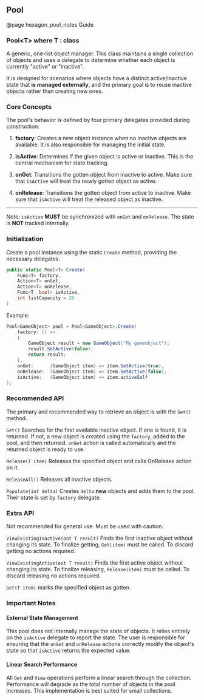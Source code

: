 ## Pool

@page hexagon_pool_notes Guide

### Pool\<T> where T : class

A generic, one-list object manager. This class maintains a single collection of objects and uses a delegate to determine whether each object is currently "active" or "inactive".

It is designed for scenarios where objects have a distinct active/inactive state that **is managed externally**, and the primary goal is to reuse inactive objects rather than creating new ones.

### Core Concepts

The pool's behavior is defined by four primary delegates provided during construction:

1. **factory**: Creates a new object instance when no inactive objects are available. It is also responsible for managing the initial state.

2. **isActive**: Determines if the given object is active or inactive. This is the central mechanism for state tracking.

3. **onGet**: Transitions the gotten object from inactive to active. Make sure that `isActive` will treat the newly gotten object as active.

4. **onRelease**: Transitions the gotten object from active to inactive. Make sure that `isActive` will treat the released object as inactive.

---

Note: `isActive` **MUST** be synchronized with `onGet` and `onRelease`. The state is **NOT** tracked internally.

### Initialization

Create a pool instance using the static `Create` method, providing the necessary delegates.

```cs
public static Pool<T> Create(
    Func<T> factory,
    Action<T> onGet, 
    Action<T> onRelease,
    Func<T, bool> isActive,
    int listCapacity = 20
)
```

Example:
```cs
Pool<GameObject> pool = Pool<GameObject>.Create(
    factory: () =>
    {
        GameObject result = new GameObject("My gameobject");
        result.SetActive(false);
        return result;
    },
    onGet:      (GameObject item) => item.SetActive(true),
    onRelease:  (GameObject item) => item.SetActive(false),
    isActive:   (GameObject item) => item.activeSelf
);
```

### Recommended API
The primary and recommended way to retrieve an object is with the `Get()` method.

`Get()` Searches for the first available inactive object. If one is found, it is returned. If not, a new object is created using the `factory`, added to the pool, and then returned. `onGet` action is called automatically and the returned object is ready to use.

`Release(T item)` Releases the specified object and calls OnRelease action on it.

`ReleaseAll()` Releases all inactive objects.

`Populate(int delta)` Creates `delta` **new** objects and adds them to the pool. Their state is set by `factory` delegate.

### Extra API

Not recommended for general use. Must be used with caution.

`ViewExistingInactive(out T result)` Finds the first inactive object without changing its state. To finalize getting, `Get(item)` must be called. To discard getting no actions required.

`ViewExistingActive(out T result)` Finds the first active object without changing its state. To finalize releasing, `Release(item)` must be called. To discard releasing no actions required.

`Get(T item)` marks the specified object as gotten.

### Important Notes

#### External State Management

This pool does not internally manage the state of objects. It relies entirely on the `isActive` delegate to report the state. The user is responsible for ensuring that the `onGet` and `onRelease` actions correctly modify the object's state so that `isActive` returns the expected value.

#### Linear Search Performance

All `Get` and `View` operations perform a linear search through the collection. Performance will degrade as the total number of objects in the pool increases. This implementation is best suited for small collections.